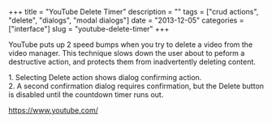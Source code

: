 +++
title = "YouTube Delete Timer"
description = ""
tags = ["crud actions", "delete", "dialogs", "modal dialogs"]
date = "2013-12-05"
categories = ["interface"]
slug = "youtube-delete-timer"
+++


<p>YouTube puts up 2 speed bumps when you try to delete a video from the video manager. This technique slows down the user about to peform a destructive action, and protects them from inadvertently deleting content.</p>

<div id="screens-full" class="clear"><div class="caption">1. Selecting Delete action shows dialog confirming action.</div><div class="fullimg clear"><a href="http://media.konigi.com/interface/youtube-delete-1.png" class="group" rel="group" title="1. Selecting Delete action shows dialog confirming action."><img src="http://media.konigi.com/interface/youtube-delete-1.png" alt="" class="img-responsive"></a></div></div><div id="screens-full" class="clear"><div class="caption">2. A second confirmation dialog requires confirmation, but the Delete button is disabled until the countdown timer runs out.</div><div class="fullimg clear"><a href="http://media.konigi.com/interface/youtube-delete-2.png" class="group" rel="group" title="2. A second confirmation dialog requires confirmation, but the Delete button is disabled until the c..."><img src="http://media.konigi.com/interface/youtube-delete-2.png" alt="" class="img-responsive"></a></div></div>        
<p><a href="https://www.youtube.com/">https://www.youtube.com/</a></p>

